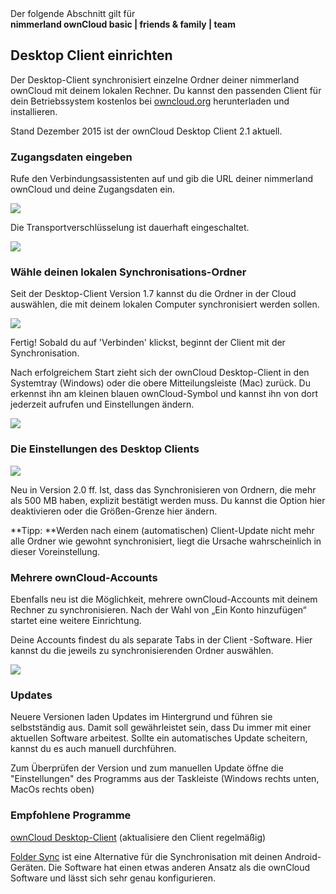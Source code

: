 <div class="alert alert-info">
Der folgende Abschnitt gilt für <br>
<strong>nimmerland ownCloud basic | friends & family | team</strong>
</div>

## Desktop Client einrichten

Der Desktop-Client synchronisiert einzelne Ordner deiner nimmerland ownCloud mit deinem lokalen Rechner. Du kannst den passenden Client für dein Betriebssystem kostenlos bei [owncloud.org](https://owncloud.org/install/) herunterladen und installieren.

Stand Dezember 2015 ist der ownCloud Desktop Client 2.1 aktuell.

### Zugangsdaten eingeben

Rufe den Verbindungsassistenten auf und gib die URL deiner nimmerland ownCloud und deine Zugangsdaten ein.

![](nila-oc8-friends-ersteinrichtung-Dateien/img00024.PNG)

Die Transportverschlüsselung ist dauerhaft eingeschaltet.

![](nila-oc8-friends-ersteinrichtung-Dateien/img00025.PNG)

### Wähle deinen lokalen Synchronisations-Ordner

Seit der Desktop-Client Version 1.7 kannst du die Ordner in der Cloud auswählen, die mit deinem lokalen Computer synchronisiert werden sollen.

![](nila-oc8-friends-ersteinrichtung-Dateien/img00026.PNG)

Fertig! Sobald du auf 'Verbinden' klickst, beginnt der Client mit der Synchronisation.

Nach erfolgreichem Start zieht sich der ownCloud Desktop-Client in den Systemtray (Windows) oder die obere Mitteilungsleiste (Mac) zurück. Du erkennst ihn am kleinen blauen ownCloud-Symbol und kannst ihn von dort jederzeit aufrufen und Einstellungen ändern.

![](nila-oc8-friends-ersteinrichtung-Dateien/img00027.PNG)

### Die Einstellungen des Desktop Clients

![](nila-oc8-friends-ersteinrichtung-Dateien/img00028.PNG)

Neu in Version 2.0 ff. Ist, dass das Synchronisieren von Ordnern, die mehr als 500 MB haben, explizit bestätigt werden muss. Du kannst die Option hier deaktivieren oder die Größen-Grenze hier ändern.

**Tipp: **Werden nach einem (automatischen) Client-Update nicht mehr alle Ordner wie gewohnt synchronisiert, liegt die Ursache wahrscheinlich in dieser Voreinstellung.

### Mehrere ownCloud-Accounts

Ebenfalls neu ist die Möglichkeit, mehrere ownCloud-Accounts mit deinem Rechner zu synchronisieren. Nach der Wahl von „Ein Konto hinzufügen“ startet eine weitere Einrichtung.

Deine Accounts findest du als separate Tabs in der Client -Software. Hier kannst du die jeweils zu synchronisierenden Ordner auswählen.

![](nila-oc8-friends-ersteinrichtung-Dateien/img00029.PNG)

### Updates

Neuere Versionen laden Updates im Hintergrund und führen sie selbstständig aus. Damit soll gewährleistet sein, dass Du immer mit einer aktuellen Software arbeitest. Sollte ein automatisches Update scheitern, kannst du es auch manuell durchführen.

Zum Überprüfen der Version und zum manuellen Update öffne die "Einstellungen" des Programms aus der Taskleiste (Windows rechts unten, MacOs rechts oben)

### Empfohlene Programme

[ownCloud Desktop-Client](https://owncloud.org/install/#install-clients) (aktualisiere den Client regelmäßig)

[Folder Sync](http://www.tacit.dk/foldersync) ist eine Alternative für die Synchronisation mit deinen Android-Geräten. Die Software hat einen etwas anderen Ansatz als die ownCloud Software und lässt sich sehr genau konfigurieren.